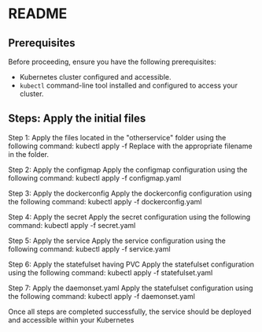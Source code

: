 # README
## Prerequisites

Before proceeding, ensure you have the following prerequisites:

- Kubernetes cluster configured and accessible.
- `kubectl` command-line tool installed and configured to access your cluster.

## Steps: Apply the initial files

Step 1: Apply the files located in the "otherservice" folder using the following command:
kubectl apply -f <filename>
Replace <filename> with the appropriate filename in the folder.

Step 2: Apply the configmap
Apply the configmap configuration using the following command:
kubectl apply -f configmap.yaml

Step 3: Apply the dockerconfig
Apply the dockerconfig configuration using the following command:
kubectl apply -f dockerconfig.yaml

Step 4: Apply the secret
Apply the secret configuration using the following command:
kubectl apply -f secret.yaml

Step 5: Apply the service
Apply the service configuration using the following command:
kubectl apply -f service.yaml

Step 6: Apply the statefulset having PVC
Apply the statefulset configuration using the following command:
kubectl apply -f statefulset.yaml

Step 7: Apply the daemonset.yaml
Apply the statefulset configuration using the following command:
kubectl apply -f daemonset.yaml


Once all steps are completed successfully, the service should be deployed and accessible within your Kubernetes 


